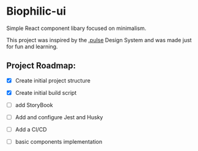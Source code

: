 # Biophilic-ui

Simple React component libary focused on minimalism.

This project was inspired by the [.pulse](https://pulse.heartbeat.ua/) Design System and was made just for fun and learning.

## Project Roadmap:
  -  [X] Create initial project structure
  - [X] Create initial build script
  - [ ] add StoryBook
  - [ ] Add and configure Jest and Husky
  - [ ] Add a CI/CD
  - [ ] basic components implementation

